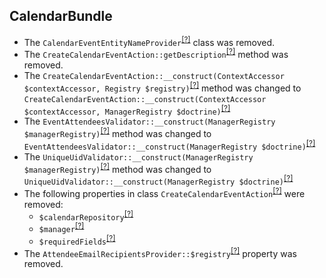 CalendarBundle
--------------
* The `CalendarEventEntityNameProvider`<sup>[[?]](https://github.com/oroinc/OroCalendarBundle/tree/5.0.0-alpha.1/Provider/CalendarEventEntityNameProvider.php#L11 "Oro\Bundle\CalendarBundle\Provider\CalendarEventEntityNameProvider")</sup> class was removed.
* The `CreateCalendarEventAction::getDescription`<sup>[[?]](https://github.com/oroinc/OroCalendarBundle/tree/5.0.0-alpha.1/Workflow/Action/CreateCalendarEventAction.php#L240 "Oro\Bundle\CalendarBundle\Workflow\Action\CreateCalendarEventAction::getDescription")</sup> method was removed.
* The `CreateCalendarEventAction::__construct(ContextAccessor $contextAccessor, Registry $registry)`<sup>[[?]](https://github.com/oroinc/OroCalendarBundle/tree/5.0.0-alpha.1/Workflow/Action/CreateCalendarEventAction.php#L76 "Oro\Bundle\CalendarBundle\Workflow\Action\CreateCalendarEventAction")</sup> method was changed to `CreateCalendarEventAction::__construct(ContextAccessor $contextAccessor, ManagerRegistry $doctrine)`<sup>[[?]](https://github.com/oroinc/OroCalendarBundle/tree/5.1.0-alpha.2/Workflow/Action/CreateCalendarEventAction.php#L54 "Oro\Bundle\CalendarBundle\Workflow\Action\CreateCalendarEventAction")</sup>
* The `EventAttendeesValidator::__construct(ManagerRegistry $managerRegistry)`<sup>[[?]](https://github.com/oroinc/OroCalendarBundle/tree/5.0.0-alpha.1/Validator/Constraints/EventAttendeesValidator.php#L20 "Oro\Bundle\CalendarBundle\Validator\Constraints\EventAttendeesValidator")</sup> method was changed to `EventAttendeesValidator::__construct(ManagerRegistry $doctrine)`<sup>[[?]](https://github.com/oroinc/OroCalendarBundle/tree/5.1.0-alpha.2/Validator/Constraints/EventAttendeesValidator.php#L19 "Oro\Bundle\CalendarBundle\Validator\Constraints\EventAttendeesValidator")</sup>
* The `UniqueUidValidator::__construct(ManagerRegistry $managerRegistry)`<sup>[[?]](https://github.com/oroinc/OroCalendarBundle/tree/5.0.0-alpha.1/Validator/Constraints/UniqueUidValidator.php#L25 "Oro\Bundle\CalendarBundle\Validator\Constraints\UniqueUidValidator")</sup> method was changed to `UniqueUidValidator::__construct(ManagerRegistry $doctrine)`<sup>[[?]](https://github.com/oroinc/OroCalendarBundle/tree/5.1.0-alpha.2/Validator/Constraints/UniqueUidValidator.php#L21 "Oro\Bundle\CalendarBundle\Validator\Constraints\UniqueUidValidator")</sup>
* The following properties in class `CreateCalendarEventAction`<sup>[[?]](https://github.com/oroinc/OroCalendarBundle/tree/5.0.0-alpha.1/Workflow/Action/CreateCalendarEventAction.php#L60 "Oro\Bundle\CalendarBundle\Workflow\Action\CreateCalendarEventAction")</sup> were removed:
   - `$calendarRepository`<sup>[[?]](https://github.com/oroinc/OroCalendarBundle/tree/5.0.0-alpha.1/Workflow/Action/CreateCalendarEventAction.php#L60 "Oro\Bundle\CalendarBundle\Workflow\Action\CreateCalendarEventAction::$calendarRepository")</sup>
   - `$manager`<sup>[[?]](https://github.com/oroinc/OroCalendarBundle/tree/5.0.0-alpha.1/Workflow/Action/CreateCalendarEventAction.php#L65 "Oro\Bundle\CalendarBundle\Workflow\Action\CreateCalendarEventAction::$manager")</sup>
   - `$requiredFields`<sup>[[?]](https://github.com/oroinc/OroCalendarBundle/tree/5.0.0-alpha.1/Workflow/Action/CreateCalendarEventAction.php#L70 "Oro\Bundle\CalendarBundle\Workflow\Action\CreateCalendarEventAction::$requiredFields")</sup>
* The `AttendeeEmailRecipientsProvider::$registry`<sup>[[?]](https://github.com/oroinc/OroCalendarBundle/tree/5.0.0-alpha.1/Provider/AttendeeEmailRecipientsProvider.php#L17 "Oro\Bundle\CalendarBundle\Provider\AttendeeEmailRecipientsProvider::$registry")</sup> property was removed.
